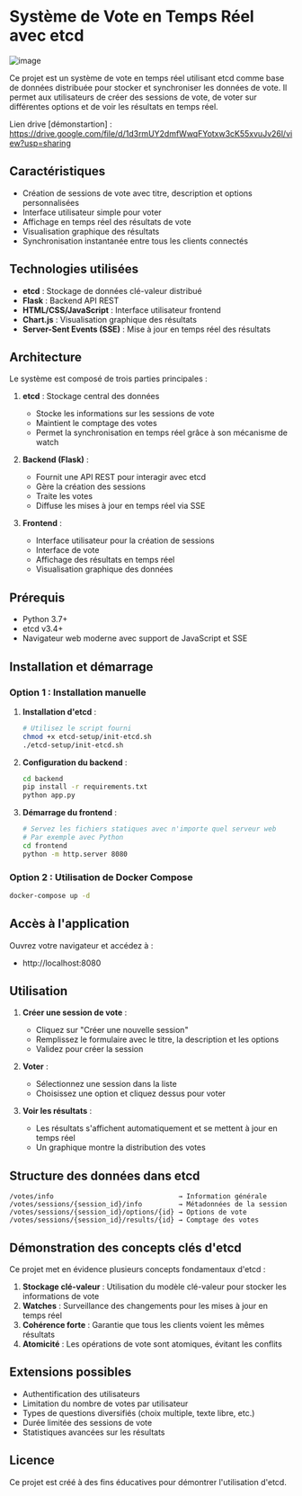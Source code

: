 # Système de Vote en Temps Réel avec etcd
![image](https://github.com/user-attachments/assets/7529c3a9-3c7b-4cb5-a272-9e2bb2adeb1e)

Ce projet est un système de vote en temps réel utilisant etcd comme base de données distribuée pour stocker et synchroniser les données de vote. Il permet aux utilisateurs de créer des sessions de vote, de voter sur différentes options et de voir les résultats en temps réel.

Lien drive [démonstartion] : https://drive.google.com/file/d/1d3rmUY2dmfWwqFYotxw3cK55xvuJv26l/view?usp=sharing
## Caractéristiques

- Création de sessions de vote avec titre, description et options personnalisées
- Interface utilisateur simple pour voter
- Affichage en temps réel des résultats de vote
- Visualisation graphique des résultats
- Synchronisation instantanée entre tous les clients connectés

## Technologies utilisées

- **etcd** : Stockage de données clé-valeur distribué
- **Flask** : Backend API REST
- **HTML/CSS/JavaScript** : Interface utilisateur frontend
- **Chart.js** : Visualisation graphique des résultats
- **Server-Sent Events (SSE)** : Mise à jour en temps réel des résultats

## Architecture

Le système est composé de trois parties principales :

1. **etcd** : Stockage central des données
   - Stocke les informations sur les sessions de vote
   - Maintient le comptage des votes
   - Permet la synchronisation en temps réel grâce à son mécanisme de watch

2. **Backend (Flask)** :
   - Fournit une API REST pour interagir avec etcd
   - Gère la création des sessions
   - Traite les votes
   - Diffuse les mises à jour en temps réel via SSE

3. **Frontend** :
   - Interface utilisateur pour la création de sessions
   - Interface de vote
   - Affichage des résultats en temps réel
   - Visualisation graphique des données

## Prérequis

- Python 3.7+
- etcd v3.4+
- Navigateur web moderne avec support de JavaScript et SSE

## Installation et démarrage

### Option 1 : Installation manuelle

1. **Installation d'etcd** :
   ```bash
   # Utilisez le script fourni
   chmod +x etcd-setup/init-etcd.sh
   ./etcd-setup/init-etcd.sh
   ```

2. **Configuration du backend** :
   ```bash
   cd backend
   pip install -r requirements.txt
   python app.py
   ```

3. **Démarrage du frontend** :
   ```bash
   # Servez les fichiers statiques avec n'importe quel serveur web
   # Par exemple avec Python
   cd frontend
   python -m http.server 8080
   ```

### Option 2 : Utilisation de Docker Compose

```bash
docker-compose up -d
```

## Accès à l'application

Ouvrez votre navigateur et accédez à :
- http://localhost:8080

## Utilisation

1. **Créer une session de vote** :
   - Cliquez sur "Créer une nouvelle session"
   - Remplissez le formulaire avec le titre, la description et les options
   - Validez pour créer la session

2. **Voter** :
   - Sélectionnez une session dans la liste
   - Choisissez une option et cliquez dessus pour voter

3. **Voir les résultats** :
   - Les résultats s'affichent automatiquement et se mettent à jour en temps réel
   - Un graphique montre la distribution des votes

## Structure des données dans etcd

```
/votes/info                               → Information générale
/votes/sessions/{session_id}/info         → Métadonnées de la session
/votes/sessions/{session_id}/options/{id} → Options de vote
/votes/sessions/{session_id}/results/{id} → Comptage des votes
```

## Démonstration des concepts clés d'etcd

Ce projet met en évidence plusieurs concepts fondamentaux d'etcd :

1. **Stockage clé-valeur** : Utilisation du modèle clé-valeur pour stocker les informations de vote
2. **Watches** : Surveillance des changements pour les mises à jour en temps réel
3. **Cohérence forte** : Garantie que tous les clients voient les mêmes résultats
4. **Atomicité** : Les opérations de vote sont atomiques, évitant les conflits

## Extensions possibles

- Authentification des utilisateurs
- Limitation du nombre de votes par utilisateur
- Types de questions diversifiés (choix multiple, texte libre, etc.)
- Durée limitée des sessions de vote
- Statistiques avancées sur les résultats

## Licence

Ce projet est créé à des fins éducatives pour démontrer l'utilisation d'etcd.
